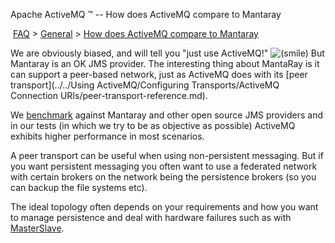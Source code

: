 Apache ActiveMQ ™ -- How does ActiveMQ compare to Mantaray 

 [FAQ](/FAQ/index.md) > [General](../../FAQ/general.md) > [How does ActiveMQ compare to Mantaray](../../FAQ/General/how-does-activemq-compare-to-mantaray.md)


We are obviously biased, and will tell you "just use ActiveMQ!" ![(smile)](https://cwiki.apache.org/confluence/s/en_GB/5997/6f42626d00e36f53fe51440403446ca61552e2a2.1/_/images/icons/emoticons/smile.png) But Mantaray is an OK JMS provider. The interesting thing about MantaRay is it can support a peer-based network, just as ActiveMQ does with its [peer transport](../../Using ActiveMQ/Configuring Transports/ActiveMQ Connection URIs/peer-transport-reference.md).

We [benchmark](../../Features/performance.md) against Mantaray and other open source JMS providers and in our tests (in which we try to be as objective as possible) ActiveMQ exhibits higher performance in most scenarios.

A peer transport can be useful when using non-persistent messaging. But if you want persistent messaging you often want to use a federated network with certain brokers on the network being the persistence brokers (so you can backup the file systems etc).

The ideal topology often depends on your requirements and how you want to manage persistence and deal with hardware failures such as with [MasterSlave](../../Features/Clustering/masterslave.md).

